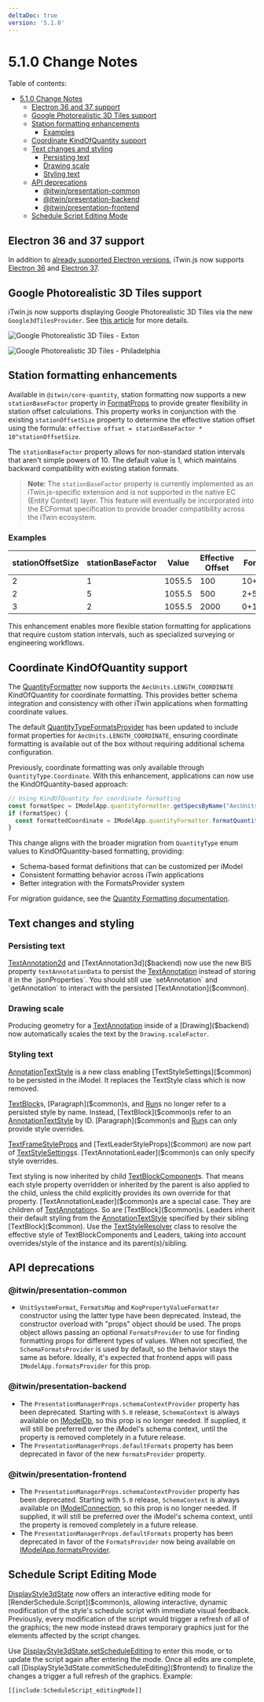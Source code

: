 ```yaml
---
deltaDoc: true
version: '5.1.0'
---
```


# 5.1.0 Change Notes

Table of contents:

- [5.1.0 Change Notes](#510-change-notes)
  - [Electron 36 and 37 support](#electron-36-and-37-support)
  - [Google Photorealistic 3D Tiles support](#google-photorealistic-3d-tiles-support)
  - [Station formatting enhancements](#station-formatting-enhancements)
    - [Examples](#examples)
  - [Coordinate KindOfQuantity support](#coordinate-kindofquantity-support)
  - [Text changes and styling](#text-changes-and-styling)
    - [Persisting text](#persisting-text)
    - [Drawing scale](#drawing-scale)
    - [Styling text](#styling-text)
  - [API deprecations](#api-deprecations)
    - [@itwin/presentation-common](#itwinpresentation-common)
    - [@itwin/presentation-backend](#itwinpresentation-backend)
    - [@itwin/presentation-frontend](#itwinpresentation-frontend)
  - [Schedule Script Editing Mode](#schedule-script-editing-mode)

## Electron 36 and 37 support

In addition to [already supported Electron versions](../learning/SupportedPlatforms.md#electron), iTwin.js now supports [Electron 36](https://www.electronjs.org/blog/electron-36-0) and [Electron 37](https://www.electronjs.org/blog/electron-37-0).

## Google Photorealistic 3D Tiles support

iTwin.js now supports displaying Google Photorealistic 3D Tiles via the new `Google3dTilesProvider`. See [this article](../learning/frontend/GooglePhotorealistic3dTiles.md) for more details.

![Google Photorealistic 3D Tiles - Exton](../learning/frontend/google-photorealistic-3d-tiles-1.jpg "Google Photorealistic 3D Tiles - Exton")

![Google Photorealistic 3D Tiles - Philadelphia](../learning/frontend/google-photorealistic-3d-tiles-2.jpg "Google Photorealistic 3D Tiles - Philadelphia")

## Station formatting enhancements

Available in `@itwin/core-quantity`, station formatting now supports a new `stationBaseFactor` property in [FormatProps]($quantity) to provide greater flexibility in station offset calculations. This property works in conjunction with the existing `stationOffsetSize` property to determine the effective station offset using the formula: `effective offset = stationBaseFactor * 10^stationOffsetSize`.

The `stationBaseFactor` property allows for non-standard station intervals that aren't simple powers of 10. The default value is 1, which maintains backward compatibility with existing station formats.

> __Note__: The `stationBaseFactor` property is currently implemented as an iTwin.js-specific extension and is not supported in the native EC (Entity Context) layer. This feature will eventually be incorporated into the ECFormat specification to provide broader compatibility across the iTwin ecosystem.

### Examples

| stationOffsetSize | stationBaseFactor | Value  | Effective Offset | Formatted |
| ----------------- | ----------------- | ------ | ---------------- | --------- |
| 2                 | 1                 | 1055.5 | 100              | 10+55.50  |
| 2                 | 5                 | 1055.5 | 500              | 2+55.50   |
| 3                 | 2                 | 1055.5 | 2000             | 0+1055.50 |

This enhancement enables more flexible station formatting for applications that require custom station intervals, such as specialized surveying or engineering workflows.

## Coordinate KindOfQuantity support

The [QuantityFormatter]($frontend) now supports the `AecUnits.LENGTH_COORDINATE` KindOfQuantity for coordinate formatting. This provides better schema integration and consistency with other iTwin applications when formatting coordinate values.

The default [QuantityTypeFormatsProvider]($frontend) has been updated to include format properties for `AecUnits.LENGTH_COORDINATE`, ensuring coordinate formatting is available out of the box without requiring additional schema configuration.

Previously, coordinate formatting was only available through `QuantityType.Coordinate`. With this enhancement, applications can now use the KindOfQuantity-based approach:

```ts
// Using KindOfQuantity for coordinate formatting
const formatSpec = IModelApp.quantityFormatter.getSpecsByName("AecUnits.LENGTH_COORDINATE");
if (formatSpec) {
  const formattedCoordinate = IModelApp.quantityFormatter.formatQuantity(coordinateValue, formatSpec.formatterSpec);
}
```

This change aligns with the broader migration from `QuantityType` enum values to KindOfQuantity-based formatting, providing:

- Schema-based format definitions that can be customized per iModel
- Consistent formatting behavior across iTwin applications
- Better integration with the FormatsProvider system

For migration guidance, see the [Quantity Formatting documentation](../learning/frontend/QuantityFormatting.md#migration-from-quantitytype-to-kindofquantity).

## Text changes and styling

### Persisting text

[TextAnnotation2d]($backend) and [TextAnnotation3d]($backend) now use the new BIS property `textAnnotationData` to persist the [TextAnnotation]($common) instead of storing it in the `jsonProperties`. You should still use `setAnnotation` and `getAnnotation` to interact with the persisted [TextAnnotation]($common).

### Drawing scale

Producing geometry for a [TextAnnotation]($common) inside of a [Drawing]($backend) now automatically scales the text by the `Drawing.scaleFactor`.

### Styling text

[AnnotationTextStyle]($backend) is a new class enabling [TextStyleSettings]($common) to be persisted in the iModel. It replaces the TextStyle class which is now removed.

[TextBlock]($common)s, [Paragraph]($common)s, and [Run]($common)s no longer refer to a persisted style by name. Instead, [TextBlock]($common)s refer to an [AnnotationTextStyle]($backend) by ID. [Paragraph]($common)s and [Run]($common)s can only provide style overrides.

[TextFrameStyleProps]($common) and [TextLeaderStyleProps]($common) are now part of [TextStyleSettings]($common)s. [TextAnnotationLeader]($common)s can only specify style overrides.

Text styling is now inherited by child [TextBlockComponent]($common)s. That means each style property overridden or inherited by the parent is also applied to the child, unless the child explicitly provides its own override for that property. [TextAnnotationLeader]($common)s are a special case. They are children of [TextAnnotation]($common)s. So are [TextBlock]($common)s. Leaders inherit their default styling from the [AnnotationTextStyle]($backend) specified by their sibling [TextBlock]($common). Use the [TextStyleResolver]($backend) class to resolve the effective style of TextBlockComponents and Leaders, taking into account overrides/style of the instance and its parent(s)/sibling.

## API deprecations

### @itwin/presentation-common

- `UnitSystemFormat`, `FormatsMap` and `KoqPropertyValueFormatter` constructor using the latter type have been deprecated. Instead, the constructor overload with "props" object should be used. The props object allows passing an optional `FormatsProvider` to use for finding formatting props for different types of values. When not specified, the `SchemaFormatsProvider` is used by default, so the behavior stays the same as before. Ideally, it's expected that frontend apps will pass `IModelApp.formatsProvider` for this prop.

### @itwin/presentation-backend

- The `PresentationManagerProps.schemaContextProvider` property has been deprecated. Starting with `5.0` release, `SchemaContext` is always available on [IModelDb]($core-backend), so this prop is no longer needed. If supplied, it will still be preferred over the iModel's schema context, until the property is removed completely in a future release.
- The `PresentationManagerProps.defaultFormats` property has been deprecated in favor of the new `formatsProvider` property.

### @itwin/presentation-frontend

- The `PresentationManagerProps.schemaContextProvider` property has been deprecated. Starting with `5.0` release, `SchemaContext` is always available on [IModelConnection]($core-frontend), so this prop is no longer needed. If supplied, it will still be preferred over the iModel's schema context, until the property is removed completely in a future release.
- The `PresentationManagerProps.defaultFormats` property has been deprecated in favor of the `FormatsProvider` now being available on [IModelApp.formatsProvider]($core-frontend).

## Schedule Script Editing Mode

[DisplayStyle3dState]($frontend) now offers an interactive editing mode for [RenderSchedule.Script]($common)s, allowing interactive, dynamic modification of the style's schedule script with immediate visual feedback. Previously, every modification of the script would trigger a refresh of all of the graphics; the new mode instead draws temporary graphics just for the elements affected by the script changes.

Use [DisplayStyle3dState.setScheduleEditing]($frontend) to enter this mode, or to update the script again after entering the mode. Once all edits are complete, call [DisplayStyle3dState.commitScheduleEditing]($frontend) to finalize the changes a trigger a full refresh of the graphics. Example:

```ts
[[include:ScheduleScript_editingMode]]
```

